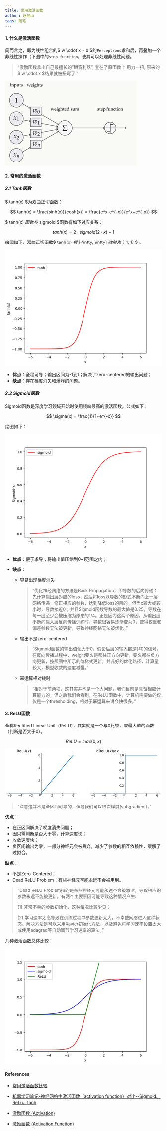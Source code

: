 ```yaml
---
title: 常用激活函数
author: 赵旭山
tags: 随笔
---
```


#### 1. 什么是激活函数

简而言之，即为线性组合的$ w \cdot x + b $的`Perceptrons`求和后，再叠加一个非线性操作（下图中的`step function`，使其可以处理非线性问题。

> “激励函数拿出自己最擅长的”掰弯利器”, 套在了原函数上 用力一扭, 原来的$ w \cdot x $结果就被扭弯了.”

![](/assets/images/activationFunction202003121121.jpg)

#### 2. 常用的激活函数

##### 2.1 Tanh函数

$ tanh(x) $为双曲正切函数：

$$ tanh(x) = \frac{sinh(x)}{cosh(x)} = \frac{e^x-e^{-x}}{e^x+e^{-x}} $$

$ tanh(x) $函数与$ sigmoid $函数有如下对应关系：

$$ tanh(x) = 2 \cdot sigmoid(2 \cdot x) - 1 $$

绘图如下，双曲正切函数$ tanh(x) $将$ [-\infty, \infty] $映射为$ [-1, 1] $ 。

![](/assets/images/tanh202003121153.png)

* **优点**：全程可导；输出区间为-1到1；解决了zero-centered的输出问题；
* **缺点**：存在梯度消失和爆炸的问题。

##### 2.2 Sigmoid函数

Sigmoid函数是深度学习领域开始时使用频率最高的激活函数。公式如下：

$$ \sigma(x) = \frac{1}{1+e^{-x}} $$

绘图如下：

![](/assets/images/sigmoid202003121212.png)

* **优点**：便于求导；将输出值压缩到0~1范围之内；

* **缺点**：

  * 容易出现梯度消失

    > “优化神经网络的方法是Back Propagation，即导数的后向传递：先计算输出层对应的loss，然后将loss以导数的形式不断向上一层网络传递，修正相应的参数，达到降低loss的目的。但当x较大或较小时，导数接近0；并且Sigmoid函数导数的最大值是0.25，导数在每一层至少会被压缩为原来的1/4。正是因为这两个原因，从输出层不断向输入层反向传播训练时，导数很容易逐渐变为0，使得权重和偏差参数无法被更新，导致神经网络无法被优化。”

  * 输出不是zero-centered

    > “Sigmoid函数的输出值恒大于0，假设后层的输入都是非0的信号，在反向传播过程中，weight要么是都往正方向更新，要么都往负方向更新，按照图中所示的阶梯式更新，并非好的优化路径，计算量较大，模型收敛的速度减慢。”

  * 幂运算相对耗时

    > “相对于前两项，这其实并不是一个大问题，我们目前是具备相应计算能力的，但之后我们会看到，在ReLU函数中，计算机需要做的仅仅是一个thresholding，相对于幂运算来讲会快很多。”

#### 3. ReLU函数

全称Rectified Linear Unit（ReLU），其实就是一个与0比较，取最大值的函数（判断是否大于0）。

$$ ReLU = max(0, x) $$

![](/assets/images/relu202003121812.jpg)

> “注意这并不是全区间可导的，但是我们可以取次梯度(subgradient)。”

**优点**：

* 在正区间解决了梯度消失问题；
* 因只需判断是否大于零，计算速度快；
* 收敛速度快；
* 负区间输出为零，一部分神经元会被丢弃，减少了参数的相互依赖性，缓解了过拟合。

**缺点**：

* 不是Zero-Centered；
* Dead ReLU Problem：有些神经元可能永远不会被用到。

> “Dead ReLU Problem指的是某些神经元可能永远不会被激活，导致相应的参数永远不能被更新。有两个主要原因可能导致这种情况产生: 
>
> (1) 非常不幸的参数初始化，这种情况比较少见；
>
>  (2) 学习速率太高导致在训练过程中参数更新太大，不幸使网络进入这种状态。解决方法是可以采用Xavier初始化方法，以及避免将学习速率设置太大或使用adagrad等自动调节学习速率的算法。”

几种激活函数总体比较：

![](/assets/images/tanhSigmoidReLUCompare202003121841.jpeg)


#### References

* [常用激活函数比较](https://www.jianshu.com/p/22d9720dbf1a)

* [机器学习笔记-神经网络中激活函数（activation function）对比--Sigmoid、ReLu，tanh](https://blog.csdn.net/lilu916/article/details/77822309)

* [激励函数 (Activation)](https://morvanzhou.github.io/tutorials/machine-learning/torch/2-03-activation/)

* [激励函数 (Activation Function)](https://morvanzhou.github.io/tutorials/machine-learning/ML-intro/3-04-activation-function/)